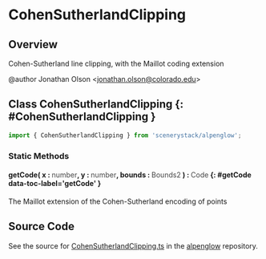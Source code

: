 # CohenSutherlandClipping

## Overview

Cohen-Sutherland line clipping, with the Maillot coding extension

@author Jonathan Olson &lt;jonathan.olson@colorado.edu&gt;

## Class CohenSutherlandClipping {: #CohenSutherlandClipping }


```js
import { CohenSutherlandClipping } from 'scenerystack/alpenglow';
```
### Static Methods

#### getCode( x : <span style="font-weight: 400; opacity: 80%;">number</span>, y : <span style="font-weight: 400; opacity: 80%;">number</span>, bounds : <span style="font-weight: 400; opacity: 80%;">Bounds2</span> ) : <span style="font-weight: 400; opacity: 80%;">Code</span> {: #getCode data-toc-label='getCode' }

The Maillot extension of the Cohen-Sutherland encoding of points



## Source Code

See the source for [CohenSutherlandClipping.ts](https://github.com/phetsims/alpenglow/blob/main/js/clip/CohenSutherlandClipping.ts) in the [alpenglow](https://github.com/phetsims/alpenglow) repository.
